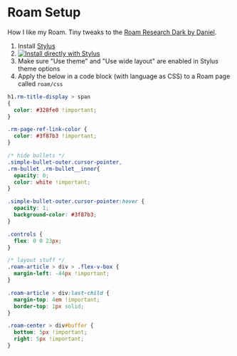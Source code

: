# Roam Setup
How I like my Roam. Tiny tweaks to the [Roam Research Dark by Daniel](https://github.com/vandermerwed/Roam-Research-Dark).

1. Install [Stylus](https://chrome.google.com/webstore/detail/stylus/clngdbkpkpeebahjckkjfobafhncgmne)
2. [![Install directly with Stylus](https://img.shields.io/badge/Install%20directly%20with-Stylus-238b8b.svg)](https://raw.githubusercontent.com/vandermerwed/Roam-Research-Dark/master/roam-research-dark.user.css)
3. Make sure "Use theme" and "Use wide layout" are enabled in Stylus theme options
4. Apply the below in a code block (with language as CSS) to a Roam page called `roam/css`

```css
h1.rm-title-display > span
{
  color: #328fe0 !important;
}

.rm-page-ref-link-color {
  color: #3f87b3 !important;
}

/* hide bullets */
.simple-bullet-outer.cursor-pointer,
.rm-bullet .rm-bullet__inner{
  opacity: 0;
  color: white !important;
}

.simple-bullet-outer.cursor-pointer:hover {
  opacity: 1;
  background-color: #3f87b3;
}

.controls {
  flex: 0 0 23px;
}

/* layout stuff */
.roam-article > div > .flex-v-box {
  margin-left: -44px !important;
}

.roam-article > div:last-child {
  margin-top: 4em !important;
  border-top: 1px solid;
}

.roam-center > div#buffer {
  bottom: 5px !important;
  right: 5px !important;
}
```
